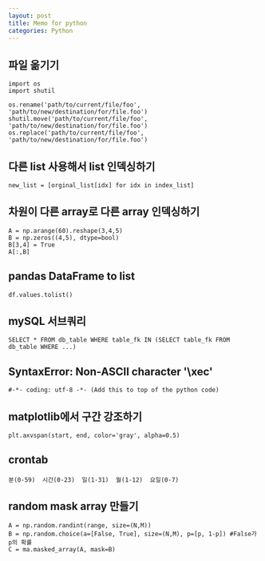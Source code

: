 ```yaml
---
layout: post
title: Memo for python
categories: Python
---
```


## 파일 옮기기
    import os
    import shutil
    
    os.rename('path/to/current/file/foo', 'path/to/new/destination/for/file.foo')
    shutil.move('path/to/current/file/foo', 'path/to/new/destination/for/file.foo')
    os.replace('path/to/current/file/foo', 'path/to/new/destination/for/file.foo')
    
    
## 다른 list 사용해서 list 인덱싱하기

    new_list = [orginal_list[idx] for idx in index_list]
    
    
## 차원이 다른 array로 다른 array 인덱싱하기

    A = np.arange(60).reshape(3,4,5)
    B = np.zeros((4,5), dtype=bool)
    B[3,4] = True
    A[:,B]
    
## pandas DataFrame to list

    df.values.tolist()
    
    
## mySQL 서브쿼리

    SELECT * FROM db_table WHERE table_fk IN (SELECT table_fk FROM db_table WHERE ...)


## SyntaxError: Non-ASCII character '\xec'

    #-*- coding: utf-8 -*- (Add this to top of the python code)


## matplotlib에서 구간 강조하기
    
    plt.axvspan(start, end, color='gray', alpha=0.5)
    
    
## crontab
    
    분(0-59)  시간(0-23)  일(1-31)  월(1-12)  요일(0-7)
    
    
## random mask array 만들기
    
    A = np.random.randint(range, size=(N,M))
    B = np.random.choice(a=[False, True], size=(N,M), p=[p, 1-p]) #False가 p의 확률
    C = ma.masked_array(A, mask=B)
    
